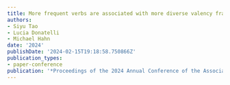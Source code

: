 ```yaml
---
title: More frequent verbs are associated with more diverse valency frames: Efficient language design at the lexicon-grammar interface
authors:
- Siyu Tao
- Lucia Donatelli
- Michael Hahn
date: '2024'
publishDate: '2024-02-15T19:18:58.750866Z'
publication_types:
- paper-conference
publication: '*Proceedings of the 2024 Annual Conference of the Association for Computational Linguistics.*'
---
```

